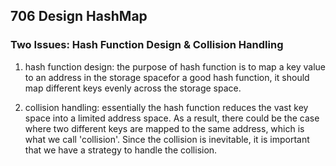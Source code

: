 ## 706 Design HashMap
### Two Issues: Hash Function Design & Collision Handling
1) hash function design: the purpose of hash function is to map a key value to an address in the storage spacefor a good hash function, it should map different keys evenly across the storage space.

2) collision handling: essentially the hash function reduces the vast key space into a limited address space. As a result, there could be the case where two different keys are mapped to the same address, which is what we call 'collision'. Since the collision is inevitable, it is important that we have a strategy to handle the collision.
